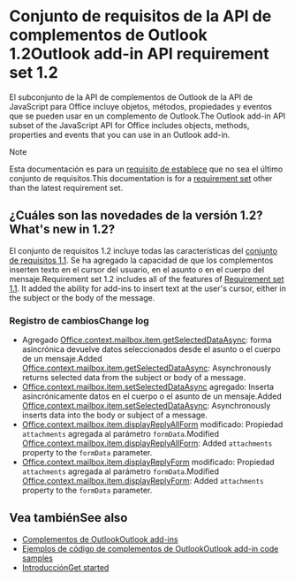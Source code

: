 # <a name="outlook-add-in-api-requirement-set-12"></a><span data-ttu-id="8f4f3-101">Conjunto de requisitos de la API de complementos de Outlook 1.2</span><span class="sxs-lookup"><span data-stu-id="8f4f3-101">Outlook add-in API requirement set 1.2</span></span>

<span data-ttu-id="8f4f3-102">El subconjunto de la API de complementos de Outlook de la API de JavaScript para Office incluye objetos, métodos, propiedades y eventos que se pueden usar en un complemento de Outlook.</span><span class="sxs-lookup"><span data-stu-id="8f4f3-102">The Outlook add-in API subset of the JavaScript API for Office includes objects, methods, properties and events that you can use in an Outlook add-in.</span></span>

> [!NOTE]
> <span data-ttu-id="8f4f3-103">Esta documentación es para un [requisito de establece](/javascript/office/requirement-sets/outlook-api-requirement-sets) que no sea el último conjunto de requisitos.</span><span class="sxs-lookup"><span data-stu-id="8f4f3-103">This documentation is for a [requirement set](/javascript/office/requirement-sets/outlook-api-requirement-sets) other than the latest requirement set.</span></span> 

## <a name="whats-new-in-12"></a><span data-ttu-id="8f4f3-104">¿Cuáles son las novedades de la versión 1.2?</span><span class="sxs-lookup"><span data-stu-id="8f4f3-104">What's new in 1.2?</span></span>

<span data-ttu-id="8f4f3-p101">El conjunto de requisitos 1.2 incluye todas las características del [conjunto de requisitos 1.1](../requirement-set-1.1/outlook-requirement-set-1.1.md). Se ha agregado la capacidad de que los complementos inserten texto en el cursor del usuario, en el asunto o en el cuerpo del mensaje.</span><span class="sxs-lookup"><span data-stu-id="8f4f3-p101">Requirement set 1.2 includes all of the features of [Requirement set 1.1](../requirement-set-1.1/outlook-requirement-set-1.1.md). It added the ability for add-ins to insert text at the user's cursor, either in the subject or the body of the message.</span></span>

### <a name="change-log"></a><span data-ttu-id="8f4f3-107">Registro de cambios</span><span class="sxs-lookup"><span data-stu-id="8f4f3-107">Change log</span></span>

- <span data-ttu-id="8f4f3-108">Agregado [Office.context.mailbox.item.getSelectedDataAsync](office.context.mailbox.item.md#getselecteddataasynccoerciontype-options-callback--string): forma asincrónica devuelve datos seleccionados desde el asunto o el cuerpo de un mensaje.</span><span class="sxs-lookup"><span data-stu-id="8f4f3-108">Added [Office.context.mailbox.item.getSelectedDataAsync](office.context.mailbox.item.md#getselecteddataasynccoerciontype-options-callback--string): Asynchronously returns selected data from the subject or body of a message.</span></span>
- <span data-ttu-id="8f4f3-109">[Office.context.mailbox.item.setSelectedDataAsync](office.context.mailbox.item.md#setselecteddataasyncdata-options-callback) agregado: Inserta asincrónicamente datos en el cuerpo o el asunto de un mensaje.</span><span class="sxs-lookup"><span data-stu-id="8f4f3-109">Added [Office.context.mailbox.item.setSelectedDataAsync](office.context.mailbox.item.md#setselecteddataasyncdata-options-callback): Asynchronously inserts data into the body or subject of a message.</span></span>
- <span data-ttu-id="8f4f3-110">[Office.context.mailbox.item.displayReplyAllForm](office.context.mailbox.item.md#displayreplyallformformdata) modificado: Propiedad `attachments` agregada al parámetro `formData`.</span><span class="sxs-lookup"><span data-stu-id="8f4f3-110">Modified [Office.context.mailbox.item.displayReplyAllForm](office.context.mailbox.item.md#displayreplyallformformdata): Added `attachments` property to the `formData` parameter.</span></span>
- <span data-ttu-id="8f4f3-111">[Office.context.mailbox.item.displayReplyForm](office.context.mailbox.item.md#displayreplyformformdata) modificado: Propiedad `attachments` agregada al parámetro `formData`.</span><span class="sxs-lookup"><span data-stu-id="8f4f3-111">Modified [Office.context.mailbox.item.displayReplyForm](office.context.mailbox.item.md#displayreplyformformdata): Added `attachments` property to the `formData` parameter.</span></span>

## <a name="see-also"></a><span data-ttu-id="8f4f3-112">Vea también</span><span class="sxs-lookup"><span data-stu-id="8f4f3-112">See also</span></span>

- [<span data-ttu-id="8f4f3-113">Complementos de Outlook</span><span class="sxs-lookup"><span data-stu-id="8f4f3-113">Outlook add-ins</span></span>](https://docs.microsoft.com/outlook/add-ins/)
- [<span data-ttu-id="8f4f3-114">Ejemplos de código de complementos de Outlook</span><span class="sxs-lookup"><span data-stu-id="8f4f3-114">Outlook add-in code samples</span></span>](https://developer.microsoft.com/outlook/gallery/?filterBy=Outlook,Samples,Add-ins)
- [<span data-ttu-id="8f4f3-115">Introducción</span><span class="sxs-lookup"><span data-stu-id="8f4f3-115">Get started</span></span>](https://docs.microsoft.com/outlook/add-ins/quick-start)